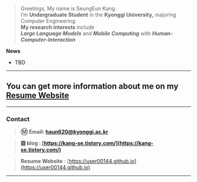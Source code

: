 > Greetings, My name is SeungEun Kang. </br>
> I’m **Undergraduate Student** in the **Kyonggi University,** majoring Computer Engineering. </br>
> **My research interests** include </br>
> ***Large Language Models*** and ***Mobile Computing*** with ***Human-Computer-Interaction*** </br>



 **News**

- TBD

---

## You can get more information about me on my [Resume Website](https://user00144.github.io)

---

### Contact

> **Ⓜ️ Email:  [haun620@kyonggi.ac.kr](mailto://haun620@kyonggi.ac.kr)**

> **🅱️ blog : [https://kang-se.tistory.com/](https://kang-se.tistory.com/)**

> **Resume Website** : [https://user00144.github.io](https://user00144.github.io)

---
